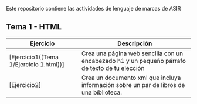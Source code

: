 Este repositorio contiene las actividades de lenguaje de marcas de ASIR

## Tema 1 - HTML
Ejercicio | Descripción
------------|-------------
[Ejercicio1((Tema 1/Ejercicio 1.html))] | Crea una página web sencilla con un encabezado h1 y un pequeño párrafo de texto de tu elección
[Ejercicio2] | Crea un documento xml que incluya información sobre un par de libros de una biblioteca.
